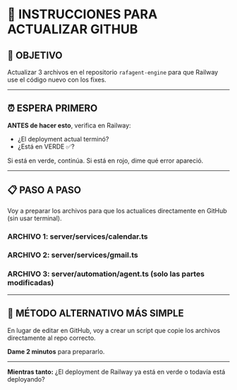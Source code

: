 # 📝 INSTRUCCIONES PARA ACTUALIZAR GITHUB

## 🎯 OBJETIVO

Actualizar 3 archivos en el repositorio `rafagent-engine` para que Railway use el código nuevo con los fixes.

---

## ⏰ ESPERA PRIMERO

**ANTES de hacer esto**, verifica en Railway:
- ¿El deployment actual terminó?
- ¿Está en VERDE ✅?

Si está en verde, continúa. Si está en rojo, dime qué error apareció.

---

## 📋 PASO A PASO

Voy a preparar los archivos para que los actualices directamente en GitHub (sin usar terminal).

### ARCHIVO 1: server/services/calendar.ts
### ARCHIVO 2: server/services/gmail.ts  
### ARCHIVO 3: server/automation/agent.ts (solo las partes modificadas)

---

## 🔄 MÉTODO ALTERNATIVO MÁS SIMPLE

En lugar de editar en GitHub, voy a crear un script que copie los archivos directamente al repo correcto.

**Dame 2 minutos** para prepararlo.

---

**Mientras tanto:**
¿El deployment de Railway ya está en verde o todavía está deployando?


